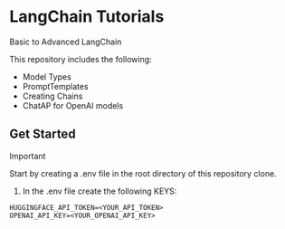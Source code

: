 # LangChain Tutorials
Basic to Advanced LangChain

This repository includes the following:
- Model Types
- PromptTemplates
- Creating Chains
- ChatAP for OpenAI models

## Get Started
> [!IMPORTANT]  
> Start by creating a .env file in the root directory of this repository clone.

1. In the .env file create the following KEYS:
```
HUGGINGFACE_API_TOKEN=<YOUR_API_TOKEN>
OPENAI_API_KEY=<YOUR_OPENAI_API_KEY>
```
